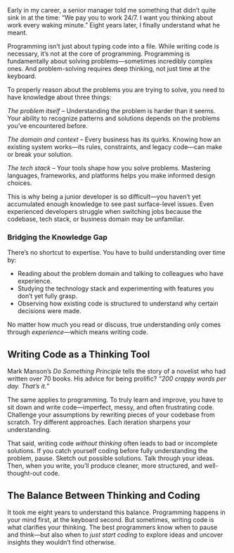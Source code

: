 Early in my career, a senior manager told me something that didn’t quite sink in at the time: “We pay you to work 24/7. I want you thinking about work every waking minute.” Eight years later, I finally understand what he meant.

Programming isn’t just about typing code into a file. While writing code is necessary, it’s not at the core of programming. Programming is fundamentally about solving problems—sometimes incredibly complex ones. And problem-solving requires deep thinking, not just time at the keyboard.

To properly reason about the problems you are trying to solve, you need to have knowledge about three things:

*The problem itself* – Understanding the problem is harder than it seems. Your ability to recognize patterns and solutions depends on the problems you’ve encountered before.

*The domain and context* – Every business has its quirks. Knowing how an existing system works—its rules, constraints, and legacy code—can make or break your solution.

*The tech stack* – Your tools shape how you solve problems. Mastering languages, frameworks, and platforms helps you make informed design choices.

This is why being a junior developer is so difficult—you haven’t yet accumulated enough knowledge to see past surface-level issues. Even experienced developers struggle when switching jobs because the codebase, tech stack, or business domain may be unfamiliar.



### Bridging the Knowledge Gap

There’s no shortcut to expertise. You have to build understanding over time by:

- Reading about the problem domain and talking to colleagues who have experience.
- Studying the technology stack and experimenting with features you don’t yet fully grasp.
- Observing how existing code is structured to understand why certain decisions were made.

No matter how much you read or discuss, true understanding only comes through *experience*—which means writing code.

## Writing Code as a Thinking Tool

Mark Manson’s *Do Something Principle* tells the story of a novelist who had written over 70 books. His advice for being prolific? _“200 crappy words per day. That’s it.”_

The same applies to programming. To truly learn and improve, you have to sit down and write code—imperfect, messy, and often frustrating code. Challenge your assumptions by rewriting pieces of your codebase from scratch. Try different approaches. Each iteration sharpens your understanding.

That said, writing code *without thinking* often leads to bad or incomplete solutions. If you catch yourself coding before fully understanding the problem, pause. Sketch out possible solutions. Talk through your ideas. Then, when you write, you’ll produce cleaner, more structured, and well-thought-out code.

## The Balance Between Thinking and Coding

It took me eight years to understand this balance. Programming happens in your mind first, at the keyboard second. But sometimes, writing code is what clarifies your thinking. The best programmers know when to pause and think—but also when to *just start coding* to explore ideas and uncover insights they wouldn’t find otherwise.